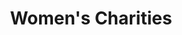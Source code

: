 ---
layout: category
category: women-s-charities
title: Women's Charities
description: Charities that promote and protect the rights and well-being of women and girls and encourage people to donate to support their efforts. These charities may provide resources for education, healthcare, advocacy, and support services for those affected by gender-based violence and discrimination.
permalink: /women-s-charities/
---